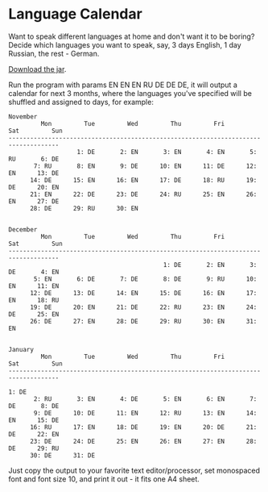 # Language Calendar
Want to speak different languages at home and don't want it to be boring?
Decide which languages you want to speak, say, 3 days English, 1 day Russian, the rest - German.

[Download the jar](https://github.com/serddmitry/language_days/releases).

Run the program with params EN EN EN RU DE DE DE, it will output a calendar for next 3 months, where the languages you've specified will be shuffled and assigned to days, for example:
```
November
         Mon         Tue         Wed         Thu         Fri         Sat         Sun
------------------------------------------------------------------------------------
                   1: DE       2: EN       3: EN       4: EN       5: RU       6: DE
       7: RU       8: EN       9: DE      10: EN      11: DE      12: EN      13: DE
      14: DE      15: EN      16: EN      17: DE      18: RU      19: DE      20: EN
      21: EN      22: DE      23: DE      24: RU      25: EN      26: EN      27: DE
      28: DE      29: RU      30: EN


December
         Mon         Tue         Wed         Thu         Fri         Sat         Sun
------------------------------------------------------------------------------------
                                           1: DE       2: EN       3: DE       4: EN
       5: EN       6: DE       7: DE       8: DE       9: RU      10: EN      11: EN
      12: DE      13: DE      14: EN      15: DE      16: EN      17: EN      18: RU
      19: DE      20: EN      21: DE      22: RU      23: EN      24: DE      25: EN
      26: DE      27: EN      28: DE      29: RU      30: EN      31: EN


January
         Mon         Tue         Wed         Thu         Fri         Sat         Sun
------------------------------------------------------------------------------------
                                                                               1: DE
       2: RU       3: EN       4: DE       5: EN       6: EN       7: DE       8: DE
       9: DE      10: DE      11: EN      12: RU      13: EN      14: EN      15: DE
      16: RU      17: EN      18: DE      19: EN      20: DE      21: DE      22: EN
      23: DE      24: DE      25: EN      26: EN      27: EN      28: DE      29: RU
      30: DE      31: DE
```

Just copy the output to your favorite text editor/processor, set monospaced font and font size 10, and print it out - it fits one A4 sheet.
